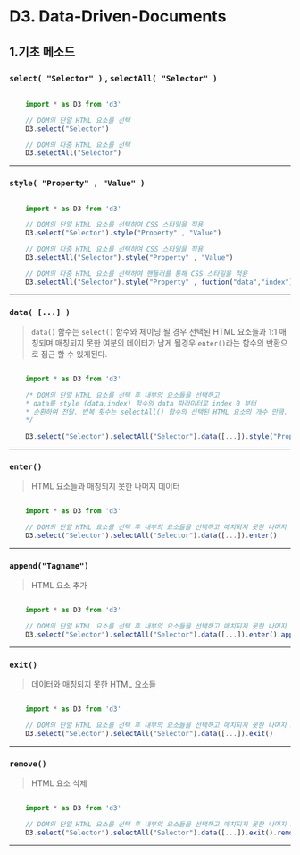 # D3. Data-Driven-Documents

## 1.기초 메소드

### `select( "Selector" )` , `selectAll( "Selector" )`

```javascript 1.6

    import * as D3 from 'd3'

    // DOM의 단일 HTML 요소를 선택
    D3.select("Selector")

    // DOM의 다중 HTML 요소를 선택
    D3.selectAll("Selector")

```

<hr>

### `style( "Property" , "Value" )`

```javascript 1.6

    import * as D3 from 'd3'

    // DOM의 단일 HTML 요소를 선택하여 CSS 스타일을 적용
    D3.select("Selector").style("Property" , "Value")

    // DOM의 다중 HTML 요소를 선택하여 CSS 스타일을 적용
    D3.selectAll("Selector").style("Property" , "Value")

    // DOM의 다중 HTML 요소를 선택하여 핸들러를 통해 CSS 스타일을 적용
    D3.selectAll("Selector").style("Property" , fuction("data","index"){...})

```

<hr>

### `data( [...] )`

> `data()` 함수는 `select()` 함수와 체이닝 될 경우 선택된 HTML 요소들과 1:1 매칭되며 매칭되지 못한 여분의 데이터가 남게 될경우 `enter()`라는 함수의 반환으로 접근 할 수 있게된다.

```javascript 1.6

    import * as D3 from 'd3'

    /* DOM의 단일 HTML 요소를 선택 후 내부의 요소들을 선택하고
    * data를 style (data,index) 함수의 data 파라미터로 index 0 부터 
    * 순환하여 전달. 반복 횟수는 selectAll() 함수의 선택된 HTML 요소의 개수 만큼.
    */
    
    D3.select("Selector").selectAll("Selector").data([...]).style("Property" , function("data","index"){...})

```

<hr>

### `enter()`

> HTML 요소들과 매칭되지 못한 나머지 데이터

```javascript 1.6

    import * as D3 from 'd3'

    // DOM의 단일 HTML 요소를 선택 후 내부의 요소들을 선택하고 매치되지 못한 나머지 데이터에 접근
    D3.select("Selector").selectAll("Selector").data([...]).enter()

```

<hr>

### `append("Tagname")`

> HTML 요소 추가

```javascript 1.6

    import * as D3 from 'd3'

    // DOM의 단일 HTML 요소를 선택 후 내부의 요소들을 선택하고 매치되지 못한 나머지 데이터에 접근 후 남은 데이터의 수만큼 HTML 요소추가
    D3.select("Selector").selectAll("Selector").data([...]).enter().append("Tagname")

```

<hr>

### `exit()`

> 데이터와 매칭되지 못한 HTML 요소들

```javascript 1.6

    import * as D3 from 'd3'

    // DOM의 단일 HTML 요소를 선택 후 내부의 요소들을 선택하고 매치되지 못한 나머지 HTML 요소에 접근
    D3.select("Selector").selectAll("Selector").data([...]).exit()

```

<hr>

### `remove()`

> HTML 요소 삭제

```javascript 1.6

    import * as D3 from 'd3'

    // DOM의 단일 HTML 요소를 선택 후 내부의 요소들을 선택하고 매치되지 못한 나머지 HTML 요소들을 삭제
    D3.select("Selector").selectAll("Selector").data([...]).exit().remove()

```

<hr>



